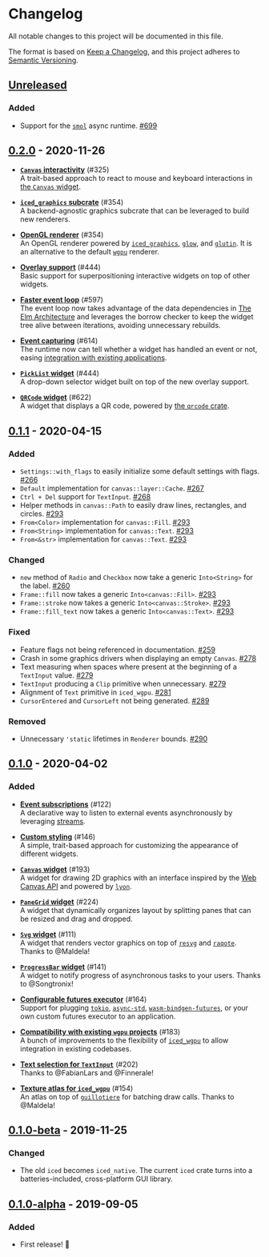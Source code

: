 # Changelog
All notable changes to this project will be documented in this file.

The format is based on [Keep a Changelog](https://keepachangelog.com/en/1.0.0/),
and this project adheres to [Semantic Versioning](https://semver.org/spec/v2.0.0.html).

## [Unreleased]
### Added
- Support for the [`smol`] async runtime. [#699]

[#699]: https://github.com/hecrj/iced/pull/699
[`smol`]: https://github.com/smol-rs/smol

## [0.2.0] - 2020-11-26
- __[`Canvas` interactivity][canvas]__ (#325)  
  A trait-based approach to react to mouse and keyboard interactions in [the `Canvas` widget][#193].

- __[`iced_graphics` subcrate][opengl]__ (#354)  
  A backend-agnostic graphics subcrate that can be leveraged to build new renderers.

- __[OpenGL renderer][opengl]__ (#354)  
  An OpenGL renderer powered by [`iced_graphics`], [`glow`], and [`glutin`]. It is an alternative to the default [`wgpu`] renderer.

- __[Overlay support][pick_list]__ (#444)  
  Basic support for superpositioning interactive widgets on top of other widgets.

- __[Faster event loop][view]__ (#597)  
  The event loop now takes advantage of the data dependencies in [The Elm Architecture] and leverages the borrow checker to keep the widget tree alive between iterations, avoiding unnecessary rebuilds.

- __[Event capturing][event]__ (#614)  
  The runtime now can tell whether a widget has handled an event or not, easing [integration with existing applications].

- __[`PickList` widget][pick_list]__ (#444)  
  A drop-down selector widget built on top of the new overlay support.

- __[`QRCode` widget][qr_code]__ (#622)  
  A widget that displays a QR code, powered by [the `qrcode` crate].

[canvas]: https://github.com/hecrj/iced/pull/325
[opengl]: https://github.com/hecrj/iced/pull/354
[`iced_graphics`]: https://github.com/hecrj/iced/pull/354
[pane_grid]: https://github.com/hecrj/iced/pull/397
[pick_list]: https://github.com/hecrj/iced/pull/444
[error]: https://github.com/hecrj/iced/pull/514
[view]: https://github.com/hecrj/iced/pull/597
[event]: https://github.com/hecrj/iced/pull/614
[color]: https://github.com/hecrj/iced/pull/200
[qr_code]: https://github.com/hecrj/iced/pull/622
[#193]: https://github.com/hecrj/iced/pull/193
[`glutin`]: https://github.com/rust-windowing/glutin
[`wgpu`]: https://github.com/gfx-rs/wgpu-rs
[`glow`]: https://github.com/grovesNL/glow
[the `qrcode` crate]: https://docs.rs/qrcode/0.12.0/qrcode/
[integration with existing applications]: https://github.com/hecrj/iced/pull/183
[The Elm Architecture]: https://guide.elm-lang.org/architecture/


## [0.1.1] - 2020-04-15
### Added
- `Settings::with_flags` to easily initialize some default settings with flags. [#266]
- `Default` implementation for `canvas::layer::Cache`. [#267]
- `Ctrl + Del` support for `TextInput`. [#268]
- Helper methods in `canvas::Path` to easily draw lines, rectangles, and circles. [#293]
- `From<Color>` implementation for `canvas::Fill`. [#293]
- `From<String>` implementation for `canvas::Text`. [#293]
- `From<&str>` implementation for `canvas::Text`. [#293]

### Changed
- `new` method of `Radio` and `Checkbox` now take a generic `Into<String>` for the label. [#260]
- `Frame::fill` now takes a generic `Into<canvas::Fill>`. [#293]
- `Frame::stroke` now takes a generic `Into<canvas::Stroke>`. [#293]
- `Frame::fill_text` now takes a generic `Into<canvas::Text>`. [#293]

### Fixed
- Feature flags not being referenced in documentation. [#259]
- Crash in some graphics drivers when displaying an empty `Canvas`. [#278]
- Text measuring when spaces where present at the beginning of a `TextInput` value. [#279]
- `TextInput` producing a `Clip` primitive when unnecessary. [#279]
- Alignment of `Text` primitive in `iced_wgpu`. [#281]
- `CursorEntered` and `CursorLeft` not being generated. [#289]

### Removed
- Unnecessary `'static` lifetimes in `Renderer` bounds. [#290]

[#259]: https://github.com/hecrj/iced/pull/259
[#260]: https://github.com/hecrj/iced/pull/260
[#266]: https://github.com/hecrj/iced/pull/266
[#267]: https://github.com/hecrj/iced/pull/267
[#268]: https://github.com/hecrj/iced/pull/268
[#278]: https://github.com/hecrj/iced/pull/278
[#279]: https://github.com/hecrj/iced/pull/279
[#281]: https://github.com/hecrj/iced/pull/281
[#289]: https://github.com/hecrj/iced/pull/289
[#290]: https://github.com/hecrj/iced/pull/290
[#293]: https://github.com/hecrj/iced/pull/293


## [0.1.0] - 2020-04-02
### Added
- __[Event subscriptions]__ (#122)  
  A declarative way to listen to external events asynchronously by leveraging [streams].

- __[Custom styling]__ (#146)  
  A simple, trait-based approach for customizing the appearance of different widgets.

- __[`Canvas` widget]__ (#193)  
  A widget for drawing 2D graphics with an interface inspired by the [Web Canvas API] and powered by [`lyon`].

- __[`PaneGrid` widget]__ (#224)  
  A widget that dynamically organizes layout by splitting panes that can be resized and drag and dropped.

- __[`Svg` widget]__ (#111)  
  A widget that renders vector graphics on top of [`resvg`] and [`raqote`]. Thanks to @Maldela!

- __[`ProgressBar` widget]__ (#141)  
  A widget to notify progress of asynchronous tasks to your users. Thanks to @Songtronix!

- __[Configurable futures executor]__ (#164)  
  Support for plugging [`tokio`], [`async-std`], [`wasm-bindgen-futures`], or your own custom futures executor to an application.

- __[Compatibility with existing `wgpu` projects]__ (#183)  
  A bunch of improvements to the flexibility of [`iced_wgpu`] to allow integration in existing codebases.

- __[Text selection for `TextInput`]__ (#202)  
  Thanks to @FabianLars and @Finnerale!

- __[Texture atlas for `iced_wgpu`]__ (#154)  
  An atlas on top of [`guillotiere`] for batching draw calls. Thanks to @Maldela!

[Event subscriptions]: https://github.com/hecrj/iced/pull/122
[Custom styling]: https://github.com/hecrj/iced/pull/146
[`Canvas` widget]: https://github.com/hecrj/iced/pull/193
[`PaneGrid` widget]: https://github.com/hecrj/iced/pull/224
[`Svg` widget]: https://github.com/hecrj/iced/pull/111
[`ProgressBar` widget]: https://github.com/hecrj/iced/pull/141
[Configurable futures executor]: https://github.com/hecrj/iced/pull/164
[Compatibility with existing `wgpu` projects]: https://github.com/hecrj/iced/pull/183
[Clipboard access]: https://github.com/hecrj/iced/pull/132
[Texture atlas for `iced_wgpu`]: https://github.com/hecrj/iced/pull/154
[Text selection for `TextInput`]: https://github.com/hecrj/iced/pull/202
[`lyon`]: https://github.com/nical/lyon
[`guillotiere`]: https://github.com/nical/guillotiere
[Web Canvas API]: https://developer.mozilla.org/en-US/docs/Web/API/Canvas_API
[streams]: https://docs.rs/futures/0.3.4/futures/stream/index.html
[`tokio`]: https://github.com/tokio-rs/tokio
[`async-std`]: https://github.com/async-rs/async-std
[`wasm-bindgen-futures`]: https://github.com/rustwasm/wasm-bindgen/tree/master/crates/futures
[`resvg`]: https://github.com/RazrFalcon/resvg
[`raqote`]: https://github.com/jrmuizel/raqote
[`iced_wgpu`]: https://github.com/hecrj/iced/tree/0.1/wgpu


## [0.1.0-beta] - 2019-11-25
### Changed
- The old `iced` becomes `iced_native`. The current `iced` crate turns into a batteries-included, cross-platform GUI library.


## [0.1.0-alpha] - 2019-09-05
### Added
- First release! :tada:

[Unreleased]: https://github.com/hecrj/iced/compare/0.2.0...HEAD
[0.2.0]: https://github.com/hecrj/iced/compare/0.1.1...0.2.0
[0.1.1]: https://github.com/hecrj/iced/compare/0.1.0...0.1.1
[0.1.0]: https://github.com/hecrj/iced/compare/0.1.0-beta...0.1.0
[0.1.0-beta]: https://github.com/hecrj/iced/compare/0.1.0-alpha...0.1.0-beta
[0.1.0-alpha]: https://github.com/hecrj/iced/releases/tag/0.1.0-alpha
